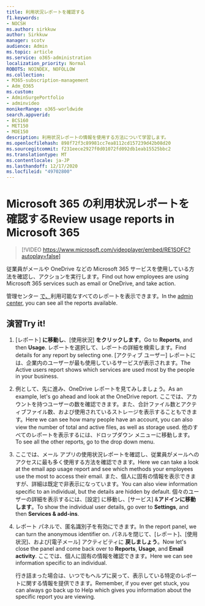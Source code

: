 ```yaml
---
title: 利用状況レポートを確認する
f1.keywords:
- NOCSH
ms.author: sirkkuw
author: Sirkkuw
manager: scotv
audience: Admin
ms.topic: article
ms.service: o365-administration
localization_priority: Normal
ROBOTS: NOINDEX, NOFOLLOW
ms.collection:
- M365-subscription-management
- Adm_O365
ms.custom:
- AdminSurgePortfolio
- adminvideo
monikerRange: o365-worldwide
search.appverid:
- BCS160
- MET150
- MOE150
description: 利用状況レポートの情報を使用する方法について学習します。
ms.openlocfilehash: 898f72f3c89981cc7ea8112cd157239d42b08d20
ms.sourcegitcommit: f231eece2927f0d01072fd092db1eab15525bbc2
ms.translationtype: MT
ms.contentlocale: ja-JP
ms.lasthandoff: 12/17/2020
ms.locfileid: "49702800"
---
```

# <a name="review-usage-reports-in-microsoft-365"></a><span data-ttu-id="054ad-103">Microsoft 365 の利用状況レポートを確認する</span><span class="sxs-lookup"><span data-stu-id="054ad-103">Review usage reports in Microsoft 365</span></span>

> [!VIDEO https://www.microsoft.com/videoplayer/embed/RE1SOFC?autoplay=false]

<span data-ttu-id="054ad-104">従業員がメールや OneDrive などの Microsoft 365 サービスを使用している方法を確認し、アクションを実行します。</span><span class="sxs-lookup"><span data-stu-id="054ad-104">Find out how employees are using Microsoft 365 services such as email or OneDrive, and take action.</span></span>

<span data-ttu-id="054ad-105">管理センター [で、](https://admin.microsoft.com)利用可能なすべてのレポートを表示できます。</span><span class="sxs-lookup"><span data-stu-id="054ad-105">In the [admin center](https://admin.microsoft.com), you can see all the reports available.</span></span>

## <a name="try-it"></a><span data-ttu-id="054ad-106">演習</span><span class="sxs-lookup"><span data-stu-id="054ad-106">Try it!</span></span>

1. <span data-ttu-id="054ad-107">[レポート] **に移動し**、[使用状況] **をクリックします**。</span><span class="sxs-lookup"><span data-stu-id="054ad-107">Go to **Reports**, and then **Usage**.</span></span> <span data-ttu-id="054ad-108">レポートを選択して、レポートの詳細を検索します。</span><span class="sxs-lookup"><span data-stu-id="054ad-108">Find details for any report by selecting one.</span></span> <span data-ttu-id="054ad-109">[アクティブ ユーザー] レポートには、企業内のユーザーが最も使用しているサービスが表示されます。</span><span class="sxs-lookup"><span data-stu-id="054ad-109">The Active users report shows which services are used most by the people in your business.</span></span>
1. <span data-ttu-id="054ad-110">例として、先に進み、OneDrive レポートを見てみしましょう。</span><span class="sxs-lookup"><span data-stu-id="054ad-110">As an example, let's go ahead and look at the OneDrive report.</span></span> <span data-ttu-id="054ad-111">ここでは、アカウントを持つユーザーの数を確認できます。また、合計ファイル数とアクティブファイル数、および使用されているストレージを表示することもできます。</span><span class="sxs-lookup"><span data-stu-id="054ad-111">Here we can see how many people have an account, you can also view the number of total and active files, as well as storage used.</span></span> <span data-ttu-id="054ad-112">他のすべてのレポートを表示するには、ドロップダウン メニューに移動します。</span><span class="sxs-lookup"><span data-stu-id="054ad-112">To see all the other reports, go to the drop down menu.</span></span>
1. <span data-ttu-id="054ad-113">ここでは、メール アプリの使用状況レポートを確認し、従業員がメールへのアクセスに最も多く使用する方法を確認できます。</span><span class="sxs-lookup"><span data-stu-id="054ad-113">Here we can take a look at the email app usage report and see which methods your employees use the most to access their email.</span></span> <span data-ttu-id="054ad-114">また、個人に固有の情報を表示できますが、詳細は既定で非表示になっています。</span><span class="sxs-lookup"><span data-stu-id="054ad-114">You can also view information specific to an individual, but the details are hidden by default.</span></span> <span data-ttu-id="054ad-115">個々のユーザーの詳細を表示するには、[設定] に移動し、[サービス] &**アドインに移動します**。</span><span class="sxs-lookup"><span data-stu-id="054ad-115">To show the individual user details, go over to **Settings**, and then **Services & add-ins**.</span></span>
1. <span data-ttu-id="054ad-116">レポート パネルで、匿名識別子を有効にできます。</span><span class="sxs-lookup"><span data-stu-id="054ad-116">In the report panel, we can turn the anonymous identifier on.</span></span> <span data-ttu-id="054ad-117">パネルを閉じて、[レポート]、[使用状況]、および[電子メール] アクティビティに **戻しましょう**。</span><span class="sxs-lookup"><span data-stu-id="054ad-117">Now let's close the panel and come back over to **Reports**, **Usage**, and **Email activity**.</span></span> <span data-ttu-id="054ad-118">ここでは、個人に固有の情報を確認できます。</span><span class="sxs-lookup"><span data-stu-id="054ad-118">Here we can see information specific to an individual.</span></span>

    <span data-ttu-id="054ad-119">行き詰まった場合は、いつでもヘルプに戻って、表示している特定のレポートに関する情報を提供できます。</span><span class="sxs-lookup"><span data-stu-id="054ad-119">Remember, if you ever get stuck, you can always go back up to Help which gives you information about the specific report you are viewing.</span></span>